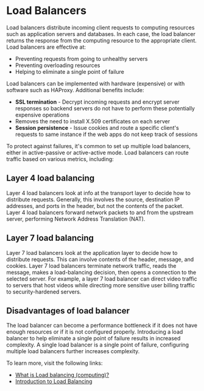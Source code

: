 # Load Balancers

Load balancers distribute incoming client requests to computing resources such as application servers and databases. In each case, the load balancer returns the response from the computing resource to the appropriate client. Load balancers are effective at:

 - Preventing requests from going to unhealthy servers
 - Preventing overloading resources
 - Helping to eliminate a single point of failure

Load balancers can be implemented with hardware (expensive) or with software such as HAProxy. Additional benefits include:

 - **SSL termination** - Decrypt incoming requests and encrypt server responses so backend servers do not have to perform these potentially expensive operations
 - Removes the need to install X.509 certificates on each server
 - **Session persistence** - Issue cookies and route a specific client's requests to same instance if the web apps do not keep track of sessions

To protect against failures, it's common to set up multiple load balancers, either in active-passive or active-active mode. Load balancers can route traffic based on various metrics, including:

## Layer 4 load balancing
Layer 4 load balancers look at info at the transport layer to decide how to distribute requests. Generally, this involves the source, destination IP addresses, and ports in the header, but not the contents of the packet. Layer 4 load balancers forward network packets to and from the upstream server, performing Network Address Translation (NAT).

## Layer 7 load balancing
Layer 7 load balancers look at the application layer to decide how to distribute requests. This can involve contents of the header, message, and cookies. Layer 7 load balancers terminate network traffic, reads the message, makes a load-balancing decision, then opens a connection to the selected server. For example, a layer 7 load balancer can direct video traffic to servers that host videos while directing more sensitive user billing traffic to security-hardened servers.

## Disadvantages of load balancer
The load balancer can become a performance bottleneck if it does not have enough resources or if it is not configured properly.
Introducing a load balancer to help eliminate a single point of failure results in increased complexity.
A single load balancer is a single point of failure, configuring multiple load balancers further increases complexity.

To learn more, visit the following links:

- [What is Load balancing (computing)?](https://en.wikipedia.org/wiki/Load_balancing_(computing))
- [Introduction to Load Balancing](https://github.com/donnemartin/system-design-primer#layer-7-load-balancing)